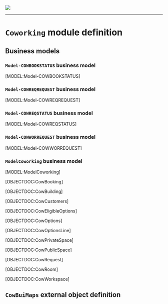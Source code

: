 <!--
 ___ _            _ _    _ _    __
/ __(_)_ __  _ __| (_)__(_) |_ /_/
\__ \ | '  \| '_ \ | / _| |  _/ -_)
|___/_|_|_|_| .__/_|_\__|_|\__\___|
            |_| 
-->
![](https://docs.simplicite.io//logos/logo250.png)
* * *

`Coworking` module definition
=============================



Business models
---------------

### `Model-COWBOOKSTATUS` business model

[MODEL:Model-COWBOOKSTATUS]

### `Model-COWREQREQUEST` business model

[MODEL:Model-COWREQREQUEST]

### `Model-COWREQSTATUS` business model

[MODEL:Model-COWREQSTATUS]

### `Model-COWWORREQUEST` business model

[MODEL:Model-COWWORREQUEST]

### `ModelCoworking` business model

[MODEL:ModelCoworking]

[OBJECTDOC:CowBooking]

[OBJECTDOC:CowBuilding]

[OBJECTDOC:CowCustomers]

[OBJECTDOC:CowEligibleOptions]

[OBJECTDOC:CowOptions]

[OBJECTDOC:CowOptionsLine]

[OBJECTDOC:CowPrivateSpace]

[OBJECTDOC:CowPublicSpace]

[OBJECTDOC:CowRequest]

[OBJECTDOC:CowRoom]

[OBJECTDOC:CowWorkspace]

`CowBuiMaps` external object definition
---------------------------------------




